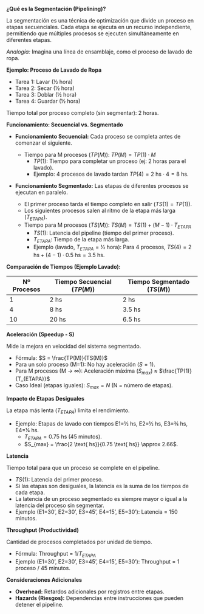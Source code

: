 **¿Qué es la Segmentación (Pipelining)?**

La segmentación es una técnica de optimización que divide un proceso en etapas secuenciales. Cada etapa se ejecuta en un recurso independiente, permitiendo que múltiples procesos se ejecuten simultáneamente en diferentes etapas.

*Analogía:* Imagina una línea de ensamblaje, como el proceso de lavado de ropa.

**Ejemplo: Proceso de Lavado de Ropa**

*   Tarea 1: Lavar (½ hora)
*   Tarea 2: Secar (½ hora)
*   Tarea 3: Doblar (½ hora)
*   Tarea 4: Guardar (½ hora)

Tiempo total por proceso completo (sin segmentar): 2 horas.

**Funcionamiento: Secuencial vs. Segmentado**

*   **Funcionamiento Secuencial:** Cada proceso se completa antes de comenzar el siguiente.

    *   Tiempo para M procesos ($TP(M)$): $TP(M) = TP(1) \cdot M$
        *   $TP(1)$: Tiempo para completar un proceso (ej: 2 horas para el lavado).
        *   Ejemplo: 4 procesos de lavado tardan $TP(4) = 2 \text{ hs} \cdot 4 = 8 \text{ hs}$.

*   **Funcionamiento Segmentado:** Las etapas de diferentes procesos se ejecutan en paralelo.

    *   El primer proceso tarda el tiempo completo en salir ($TS(1) = TP(1)$).
    *   Los siguientes procesos salen al ritmo de la etapa más larga ($T_{ETAPA}$).
    *   Tiempo para M procesos ($TS(M)$): $TS(M) = TS(1) + (M-1) \cdot T_{ETAPA}$
        *   $TS(1)$: Latencia del pipeline (tiempo del primer proceso).
        *   $T_{ETAPA}$: Tiempo de la etapa más larga.
        *   Ejemplo (lavado, $T_{ETAPA} = ½$ hora): Para 4 procesos, $TS(4) = 2 \text{ hs} + (4-1) \cdot 0.5 \text{ hs} = 3.5 \text{ hs}$.

**Comparación de Tiempos (Ejemplo Lavado):**

| Nº Procesos | Tiempo Secuencial ($TP(M)$) | Tiempo Segmentado ($TS(M)$) |
|-------------|-----------------------------|------------------------------|
| 1           | 2 hs                        | 2 hs                         |
| 4           | 8 hs                        | 3.5 hs                       |
| 10          | 20 hs                       | 6.5 hs                       |

**Aceleración (Speedup - S)**

Mide la mejora en velocidad del sistema segmentado.

*   Fórmula: $S = \frac{TP(M)}{TS(M)}$
*   Para un solo proceso (M=1): No hay aceleración ($S=1$).
*   Para M procesos (M → ∞): Aceleración máxima ($S_{max}$) ≈ $\frac{TP(1)}{T_{ETAPA}}$
*   Caso Ideal (etapas iguales): $S_{max} = N$ (N = número de etapas).

**Impacto de Etapas Desiguales**

La etapa más lenta ($T_{ETAPA}$) limita el rendimiento.

*   Ejemplo: Etapas de lavado con tiempos E1=½ hs, E2=½ hs, E3=¾ hs, E4=¼ hs.
    *   $T_{ETAPA} = 0.75$ hs (45 minutos).
    *   $S_{max} = \frac{2 \text{ hs}}{0.75 \text{ hs}} \approx 2.66$.

**Latencia**

Tiempo total para que un proceso se complete en el pipeline.

*   $TS(1)$: Latencia del primer proceso.
*   Si las etapas son desiguales, la latencia es la suma de los tiempos de cada etapa.
*   La latencia de un proceso segmentado es siempre mayor o igual a la latencia del proceso sin segmentar.
*   Ejemplo (E1=30’, E2=30’, E3=45’, E4=15’, E5=30’): Latencia = 150 minutos.

**Throughput (Productividad)**

Cantidad de procesos completados por unidad de tiempo.

*   Fórmula: Throughput = $1 / T_{ETAPA}$
*   Ejemplo (E1=30’, E2=30’, E3=45’, E4=15’, E5=30’): Throughput = 1 proceso / 45 minutos.

**Consideraciones Adicionales**

*   **Overhead:** Retardos adicionales por registros entre etapas.
*   **Hazards (Riesgos):** Dependencias entre instrucciones que pueden detener el pipeline.

